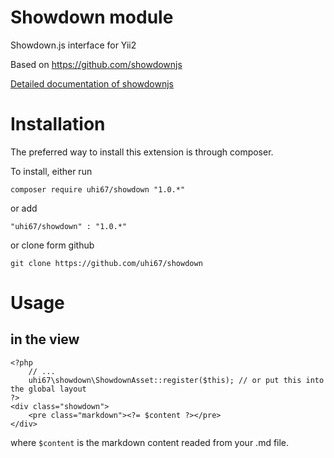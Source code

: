 Showdown module 
===============

Showdown.js interface for Yii2

Based on https://github.com/showdownjs

[Detailed documentation of showdownjs](https://github.com/showdownjs/showdown/wiki)


# Installation

The preferred way to install this extension is through composer.

To install, either run

```
composer require uhi67/showdown "1.0.*" 
```

or add

```
"uhi67/showdown" : "1.0.*"
```

or clone form github

```
git clone https://github.com/uhi67/showdown
```

# Usage

## in the view

```
<?php
	// ...
	uhi67\showdown\ShowdownAsset::register($this); // or put this into the global layout
?>
<div class="showdown">
	<pre class="markdown"><?= $content ?></pre>
</div>	
```

where `$content` is the markdown content readed from your .md file.
  
